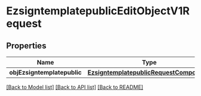 # EzsigntemplatepublicEditObjectV1Request

## Properties
Name | Type | Description | Notes
------------ | ------------- | ------------- | -------------
**objEzsigntemplatepublic** | [**EzsigntemplatepublicRequestCompound***](EzsigntemplatepublicRequestCompound.md) |  | 

[[Back to Model list]](../README.md#documentation-for-models) [[Back to API list]](../README.md#documentation-for-api-endpoints) [[Back to README]](../README.md)


